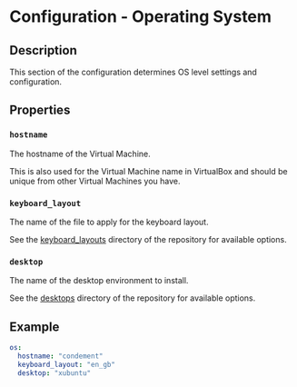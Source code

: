 # Configuration - Operating System

## Description

This section of the configuration determines OS level settings and configuration.

## Properties

### `hostname`

The hostname of the Virtual Machine.

This is also used for the Virtual Machine name in VirtualBox and should be unique from other Virtual Machines you have.

### `keyboard_layout`

The name of the file to apply for the keyboard layout.

See the [keyboard_layouts](../keyboard_layouts) directory of the repository for available options.

### `desktop`

The name of the desktop environment to install.

See the [desktops](../desktops) directory of the repository for available options.

## Example

```yaml
os:
  hostname: "condement"
  keyboard_layout: "en_gb"
  desktop: "xubuntu"
```
